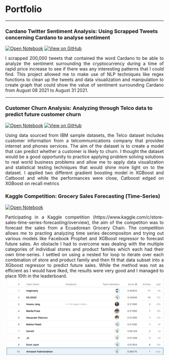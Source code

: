 # Portfolio
---
### Cardano Twitter Sentiment Analysis: Using Scrapped Tweets concerning Cardano to analyse sentiment

[![Open Notebook](https://img.shields.io/badge/jupyter-open%20notebook-blue)](Exploration.html)
[![View on GitHub](https://img.shields.io/badge/GitHub-View_on_GitHub-blue?logo=GitHub)](https://github.com/AvinaashP/CardanoTwitterSentiment)

<div style="text-align: justify">I scrapped 200,000 tweets that contained the word Cardano to be able to analyze the sentiment surrounding the cryptocurrency during a time of rapid price increase to see if there was any interesting patterns that I could find. This project allowed me to make use of NLP techniques like regex functions to clean up the tweets and data visualization and manipulation to create graph that could show the value of sentiment surrounding Cardano from August 08 2021 to August 31 2021. </div>

---
### Customer Churn Analysis: Analyzing through Telco data to predict future customer churn

[![Open Notebook](https://img.shields.io/badge/jupyter-open%20notebook-blue)](CustomerChurn.html)
[![View on GitHub](https://img.shields.io/badge/GitHub-View_on_GitHub-blue?logo=GitHub)](https://github.com/AvinaashP/CustomerChurn)
<div style="text-align: justify"> Using data sourced from IBM sample datasets, the Telco dataset includes customer information from a telcommunications company that provides internet and phones services. The aim of the dataset is to create a model that can predict whether a customer is likely to churn. I thought the dataset would be a good opportunity to practice applying problem solving solutions to real world business problems and allow me to apply data visualization and statistical testing techniques that would shine more light on to the dataset. I applied two different gradient boosting model in XGBoost and Catboost and while the performances were close, Catboost edged on XGBoost on recall metrics  </div>

### Kaggle Competition: Grocery Sales Forecasting (Time-Series)
[![Open Notebook](https://img.shields.io/badge/jupyter-open%20notebook-blue)](time-series-grocery-sales.html)

<div style="text-align: justify"> Participating in a Kaggle competition (https://www.kaggle.com/c/store-sales-time-series-forecasting/overview), the aim of the competiton was to forecast the sales from a Ecuadorean Grocery Chain. The competition allows me to practing analyzing time series decompositon and trying out various models like Facebook Prophet and XGBoost regressor to forecast future sales. An obstacle I had to overcome was dealing with the multiple categories of individual stores and product familes which each had their own time-series. I settled on using a nested for loop to iterate over each combination of store and product family and then fit that data subset into a XGboost regressor to predict future sales. While the method was not as efficient as I would have liked, the results were very good and I managed to place 10th in the leaderboard. </div>

<center><img src="images/kaggleCompResults.png"/></center>
